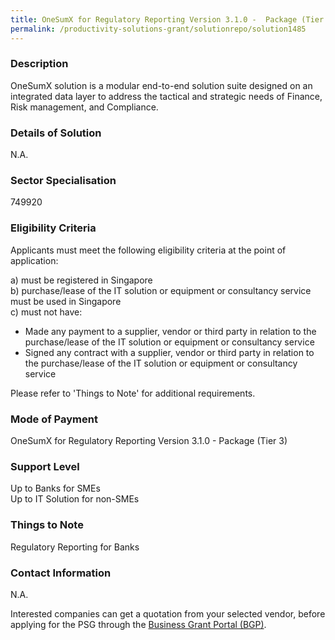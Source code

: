 ```yaml
---
title: OneSumX for Regulatory Reporting Version 3.1.0 -  Package (Tier 3)
permalink: /productivity-solutions-grant/solutionrepo/solution1485
---
```


### Description

OneSumX solution is a modular end-to-end solution suite designed on an integrated data layer to address the tactical and strategic needs of Finance, Risk management, and Compliance.

### Details of Solution

N.A.

### Sector Specialisation

 749920 

### Eligibility Criteria

Applicants must meet the following eligibility criteria at the point of application:

a) must be registered in Singapore <br>
b) purchase/lease of the IT solution or equipment or consultancy service must be used in Singapore <br>
c) must not have:
- Made any payment to a supplier, vendor or third party in relation to the purchase/lease of the IT solution or equipment or consultancy service
- Signed any contract with a supplier, vendor or third party in relation to the purchase/lease of the IT solution or equipment or consultancy service

Please refer to 'Things to Note' for additional requirements.

### Mode of Payment
OneSumX for Regulatory Reporting Version 3.1.0 -  Package (Tier 3)

### Support Level
Up to Banks for SMEs <br>
Up to IT Solution  for non-SMEs

### Things to Note
Regulatory Reporting for Banks

### Contact Information
N.A.

Interested companies can get a quotation from your selected vendor, before applying for the PSG through the <a target='_blank' rel='noopener' href='https://www.businessgrants.gov.sg/'>Business Grant Portal (BGP)</a>.
